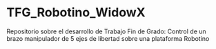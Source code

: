 # TFG_Robotino_WidowX
Repositorio sobre el desarrollo de Trabajo Fin de Grado: Control de un brazo manipulador de 5 ejes de libertad sobre una plataforma Robotino
